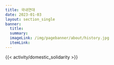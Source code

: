 ```yaml
---
title: 국내연대
date: 2023-01-03
layout: section_single
banner:
  title:
  summary: 
  imageLink: /img/pagebanner/about/history.jpg
  itemLink: 
---
```


{{< activity/domestic_solidarity >}}